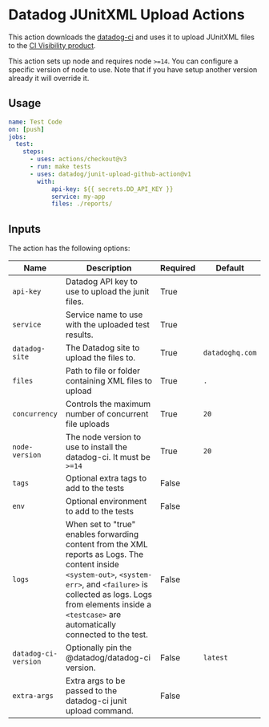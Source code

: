 # Datadog JUnitXML Upload Actions

This action downloads the [datadog-ci](https://github.com/DataDog/datadog-ci) and uses it to upload JUnitXML files
to the [CI Visibility product](https://docs.datadoghq.com/continuous_integration/).

This action sets up node and requires node `>=14`. You can configure a specific version of node to use.
Note that if you have setup another version already it will override it.

## Usage

```yaml
name: Test Code
on: [push]
jobs:
  test:
    steps:
      - uses: actions/checkout@v3
      - run: make tests
      - uses: datadog/junit-upload-github-action@v1
        with:
            api-key: ${{ secrets.DD_API_KEY }}
            service: my-app
            files: ./reports/
```

## Inputs

The action has the following options:

| Name | Description | Required | Default |
| ---- | ----------- | -------- | ------- |
| `api-key` | Datadog API key to use to upload the junit files. | True | |
| `service` | Service name to use with the uploaded test results. | True | |
| `datadog-site` | The Datadog site to upload the files to. | True | `datadoghq.com` |
| `files` | Path to file or folder containing XML files to upload | True | `.` |
| `concurrency` | Controls the maximum number of concurrent file uploads | True | `20` |
| `node-version` | The node version to use to install the datadog-ci. It must be `>=14` | True | `20` |
| `tags` | Optional extra tags to add to the tests | False | |
| `env` | Optional environment to add to the tests | False | |
| `logs` | When set to "true" enables forwarding content from the XML reports as Logs. The content inside `<system-out>`, `<system-err>`, and `<failure>` is collected as logs. Logs from elements inside a `<testcase>` are automatically connected to the test. | False | |
| `datadog-ci-version` | Optionally pin the @datadog/datadog-ci version. | False | `latest` |
| `extra-args` | Extra args to be passed to the datadog-ci junit upload command.| False | |
